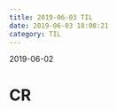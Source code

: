 ```yaml
---
title: 2019-06-03 TIL
date: 2019-06-03 18:08:21
category: TIL
---
```

2019-06-02

# CR
<!--stackedit_data:
eyJoaXN0b3J5IjpbODM5NTc5OTUwXX0=
-->